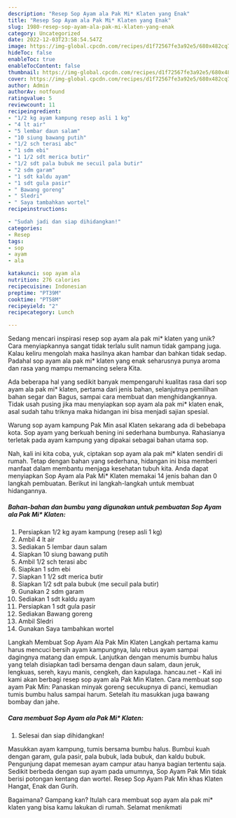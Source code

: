 ```yaml
---
description: "Resep Sop Ayam ala Pak Mi* Klaten yang Enak"
title: "Resep Sop Ayam ala Pak Mi* Klaten yang Enak"
slug: 1980-resep-sop-ayam-ala-pak-mi-klaten-yang-enak
category: Uncategorized
date: 2022-12-03T23:58:54.547Z
image: https://img-global.cpcdn.com/recipes/d1f72567fe3a92e5/680x482cq70/sop-ayam-ala-pak-mi-klaten-foto-resep-utama.jpg
hideToc: false
enableToc: true
enableTocContent: false
thumbnail: https://img-global.cpcdn.com/recipes/d1f72567fe3a92e5/680x482cq70/sop-ayam-ala-pak-mi-klaten-foto-resep-utama.jpg
cover: https://img-global.cpcdn.com/recipes/d1f72567fe3a92e5/680x482cq70/sop-ayam-ala-pak-mi-klaten-foto-resep-utama.jpg
author: Admin
authorAv: notfound
ratingvalue: 5
reviewcount: 11
recipeingredient:
- "1/2 kg ayam kampung resep asli 1 kg"
- "4 lt air"
- "5 lembar daun salam"
- "10 siung bawang putih"
- "1/2 sch terasi abc"
- "1 sdm ebi"
- "1 1/2 sdt merica butir"
- "1/2 sdt pala bubuk me secuil pala butir"
- "2 sdm garam"
- "1 sdt kaldu ayam"
- "1 sdt gula pasir"
- " Bawang goreng"
- " Sledri"
- " Saya tambahkan wortel"
recipeinstructions:

- "Sudah jadi dan siap dihidangkan!"
categories:
- Resep
tags:
- sop
- ayam
- ala

katakunci: sop ayam ala 
nutrition: 276 calories
recipecuisine: Indonesian
preptime: "PT39M"
cooktime: "PT58M"
recipeyield: "2"
recipecategory: Lunch

---
```





Sedang mencari inspirasi resep sop ayam ala pak mi* klaten yang unik? Cara menyiapkannya sangat tidak terlalu sulit namun tidak gampang juga. Kalau keliru mengolah maka hasilnya akan hambar dan bahkan tidak sedap. Padahal sop ayam ala pak mi* klaten yang enak seharusnya punya aroma dan rasa yang mampu memancing selera Kita.





Ada beberapa hal yang sedikit banyak mempengaruhi kualitas rasa dari sop ayam ala pak mi* klaten, pertama dari jenis bahan, selanjutnya pemilihan bahan segar dan Bagus, sampai cara membuat dan menghidangkannya. Tidak usah pusing jika mau menyiapkan sop ayam ala pak mi* klaten enak,      asal sudah tahu triknya maka hidangan ini bisa menjadi sajian spesial.














Warung sop ayam kampung Pak Min asal Klaten sekarang ada di bebebapa kota. Sop ayam yang berkuah bening ini sederhana bumbunya. Rahasianya terletak pada ayam kampung yang dipakai sebagai bahan utama sop.






Nah, kali ini kita coba, yuk, ciptakan sop ayam ala pak mi* klaten sendiri di rumah. Tetap dengan bahan yang sederhana, hidangan ini bisa memberi manfaat dalam membantu menjaga kesehatan tubuh kita. Anda dapat menyiapkan Sop Ayam ala Pak Mi* Klaten memakai 14 jenis bahan dan 0 langkah pembuatan. Berikut ini langkah-langkah untuk membuat hidangannya.

<!--inarticleads1-->

##### Bahan-bahan dan bumbu yang digunakan untuk pembuatan Sop Ayam ala Pak Mi* Klaten:

1. Persiapkan 1/2 kg ayam kampung (resep asli 1 kg)
1. Ambil 4 lt air
1. Sediakan 5 lembar daun salam
1. Siapkan 10 siung bawang putih
1. Ambil 1/2 sch terasi abc
1. Siapkan 1 sdm ebi
1. Siapkan 1 1/2 sdt merica butir
1. Siapkan 1/2 sdt pala bubuk (me secuil pala butir)
1. Gunakan 2 sdm garam
1. Sediakan 1 sdt kaldu ayam
1. Persiapkan 1 sdt gula pasir
1. Sediakan  Bawang goreng
1. Ambil  Sledri
1. Gunakan  Saya tambahkan wortel


Langkah Membuat Sop Ayam Ala Pak Min Klaten Langkah pertama kamu harus mencuci bersih ayam kampungnya, lalu rebus ayam sampai dagingnya matang dan empuk. Lanjutkan dengan menumis bumbu halus yang telah disiapkan tadi bersama dengan daun salam, daun jeruk, lengkuas, sereh, kayu manis, cengkeh, dan kapulaga. hancau.net - Kali ini kami akan berbagi resep sop ayam ala Pak Min Klaten. Cara membuat sop ayam Pak Min: Panaskan minyak goreng secukupnya di panci, kemudian tumis bumbu halus sampai harum. Setelah itu masukkan juga bawang bombay dan jahe. 

<!--inarticleads2-->

##### Cara membuat Sop Ayam ala Pak Mi* Klaten:


1. Selesai dan siap dihidangkan!

Masukkan ayam kampung, tumis bersama bumbu halus. Bumbui kuah dengan garam, gula pasir, pala bubuk, lada bubuk, dan kaldu bubuk. Pengunjung dapat memesan ayam campur atau hanya bagian tertentu saja. Sedikit berbeda dengan sup ayam pada umumnya, Sop Ayam Pak Min tidak berisi potongan kentang dan wortel. Resep Sop Ayam Pak Min khas Klaten Hangat, Enak dan Gurih. 

Bagaimana? Gampang kan? Itulah cara membuat sop ayam ala pak mi* klaten yang bisa kamu lakukan di rumah. Selamat menikmati
